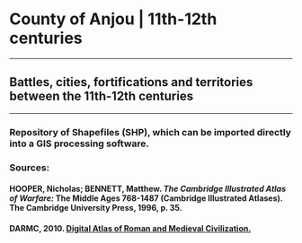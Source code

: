 # County of Anjou | 11th-12th centuries
-----
## Battles, cities, fortifications and territories between the 11th-12th centuries 
-----
###  Repository of Shapefiles (SHP), which can be imported directly into a GIS processing software.
 
### Sources:
#### HOOPER, Nicholas; BENNETT, Matthew. _The Cambridge Illustrated Atlas of Warfare:_ The Middle Ages 768-1487 (Cambridge Illustrated Atlases). The Cambridge University Press, 1996, p. 35.
#### DARMC, 2010. [Digital Atlas of Roman and Medieval Civilization.](http://darmc.harvard.edu/)  
